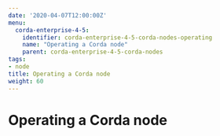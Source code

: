 ```yaml
---
date: '2020-04-07T12:00:00Z'
menu:
  corda-enterprise-4-5:
    identifier: corda-enterprise-4-5-corda-nodes-operating
    name: "Operating a Corda node"
    parent: corda-enterprise-4-5-corda-nodes
tags:
- node
title: Operating a Corda node
weight: 60
---
```


# Operating a Corda node
